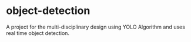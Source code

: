 # object-detection
A project for the multi-disciplinary design using YOLO Algorithm and uses real time object detection.
